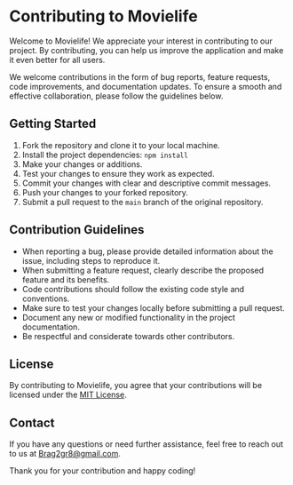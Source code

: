 # Contributing to Movielife

Welcome to Movielife! We appreciate your interest in contributing to our project. By contributing, you can help us improve the application and make it even better for all users.

We welcome contributions in the form of bug reports, feature requests, code improvements, and documentation updates. To ensure a smooth and effective collaboration, please follow the guidelines below.

## Getting Started

1. Fork the repository and clone it to your local machine.
2. Install the project dependencies: `npm install`
3. Make your changes or additions.
4. Test your changes to ensure they work as expected.
5. Commit your changes with clear and descriptive commit messages.
6. Push your changes to your forked repository.
7. Submit a pull request to the `main` branch of the original repository.

## Contribution Guidelines

- When reporting a bug, please provide detailed information about the issue, including steps to reproduce it.
- When submitting a feature request, clearly describe the proposed feature and its benefits.
- Code contributions should follow the existing code style and conventions.
- Make sure to test your changes locally before submitting a pull request.
- Document any new or modified functionality in the project documentation.
- Be respectful and considerate towards other contributors.

## License

By contributing to Movielife, you agree that your contributions will be licensed under the [MIT License](LICENSE).

## Contact

If you have any questions or need further assistance, feel free to reach out to us at [Brag2gr8@gmail.com](mailto:Brag2gr8@gmail.com).

Thank you for your contribution and happy coding!